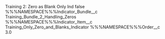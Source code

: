 <?xml version="1.0" encoding="UTF-8"?>
<CustomMetadata xmlns="http://soap.sforce.com/2006/04/metadata" xmlns:xsi="http://www.w3.org/2001/XMLSchema-instance" xmlns:xsd="http://www.w3.org/2001/XMLSchema">
    <label>Training 2: Zero as Blank Only Ind</label>
    <protected>false</protected>
    <values>
        <field>%%%NAMESPACE%%%Indicator_Bundle__c</field>
        <value xsi:type="xsd:string">Training_Bundle_2_Handling_Zeros</value>
    </values>
    <values>
        <field>%%%NAMESPACE%%%Indicator_Item__c</field>
        <value xsi:type="xsd:string">Training_Only_Zero_and_Blanks_Indicator</value>
    </values>
    <values>
        <field>%%%NAMESPACE%%%Order__c</field>
        <value xsi:type="xsd:double">3.0</value>
    </values>
</CustomMetadata>
